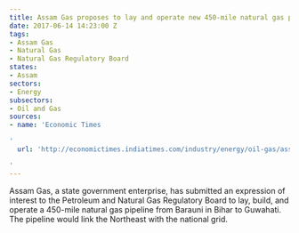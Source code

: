 ```yaml
---
title: Assam Gas proposes to lay and operate new 450-mile natural gas pipeline
date: 2017-06-14 14:23:00 Z
tags:
- Assam Gas
- Natural Gas
- Natural Gas Regulatory Board
states:
- Assam
sectors:
- Energy
subsectors:
- Oil and Gas
sources:
- name: 'Economic Times

'
  url: 'http://economictimes.indiatimes.com/industry/energy/oil-gas/assam-gas-submits-eoi-for-barauni-guwahati-pipeline/articleshow/59025914.cms

'
---
```


Assam Gas, a state government enterprise, has submitted an expression of interest to the Petroleum and Natural Gas Regulatory Board to lay, build, and operate a 450-mile natural gas pipeline from Barauni in Bihar to Guwahati. The pipeline would link the Northeast with the national grid.
